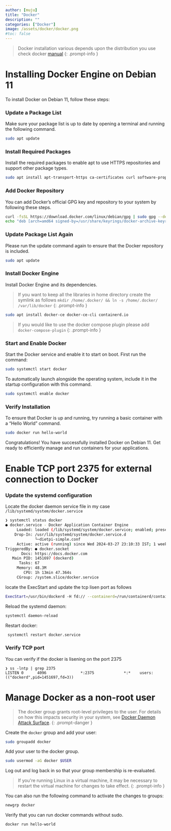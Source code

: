 ```yaml
---
author: [muju]
title: "Docker"
description: ""
categories: ["Docker"]
image: /assets/docker/docker.png
#toc: false
---
```

> Docker installation various depends upon the distribution you use check docker [manual](https://docs.docker.com/desktop/install/debian/)
{: .prompt-info }

# Installing Docker Engine on Debian 11

To install Docker on Debian 11, follow these steps:

### Update a Package List

Make sure your package list is up to date by opening a terminal and running the following command.

```bash
sudo apt update
```

### Install Required Packages

Install the required packages to enable apt to use HTTPS repositories and support other package types.

```bash
sudo apt install apt-transport-https ca-certificates curl software-properties-common
```

### Add Docker Repository

You can add Docker’s official GPG key and repository to your system by following these steps.

```bash
curl -fsSL https://download.docker.com/linux/debian/gpg | sudo gpg --dearmor -o /usr/share/keyrings/docker-archive-keyring.gpg
echo "deb [arch=amd64 signed-by=/usr/share/keyrings/docker-archive-keyring.gpg] https://download.docker.com/linux/debian $(lsb_release -cs) stable" | sudo tee /etc/apt/sources.list.d/docker.list > /dev/null
```

### Update Package List Again

Please run the update command again to ensure that the Docker repository is included.

```bash
sudo apt update
```

###  Install Docker Engine

Install Docker Engine and its dependencies.

> If you want to keep all the libraries in home directory create the symlink as follows `mkdir /home/.docker/ && ln -s /home/.docker/ /var/lib/docker` 
{: .prompt-info }

```bash
sudo apt install docker-ce docker-ce-cli containerd.io
```

> If you would like to use the docker compose plugin please add `docker-compose-plugin`
{: .prompt-info }

###  Start and Enable Docker

Start the Docker service and enable it to start on boot. First run the command:

```bash
sudo systemctl start docker
```

To automatically launch alongside the operating system, include it in the startup configuration with this command.

```bash
sudo systemctl enable docker
```

### Verify Installation

To ensure that Docker is up and running, try running a basic container with a “Hello World” command.

```bash
sudo docker run hello-world
```

Congratulations! You have successfully installed Docker on Debian 11. Get ready to efficiently manage and run containers for your applications.


# Enable TCP port 2375 for external connection to Docker

### Update the systemd configuration
Locate the docker daemon service file in my case `/lib/systemd/system/docker.service`

```bash
❯ systemctl status docker
● docker.service - Docker Application Container Engine
     Loaded: loaded (/lib/systemd/system/docker.service; enabled; preset: enabled)
    Drop-In: /usr/lib/systemd/system/docker.service.d
             └─dietpi-simple.conf
     Active: active (running) since Wed 2024-03-27 23:10:33 IST; 1 week 2 days ago
TriggeredBy: ● docker.socket
       Docs: https://docs.docker.com
   Main PID: 1451697 (dockerd)
      Tasks: 67
     Memory: 48.3M
        CPU: 1h 13min 47.364s
     CGroup: /system.slice/docker.service
``` 

locate the ExecStart and update the tcp lisen port as follows 

```bash
ExecStart=/usr/bin/dockerd -H fd:// --containerd=/run/containerd/containerd.sock -H=fd:// -H=tcp://0.0.0.0:2375
```

Reload the systemd daemon:

```bash
systemctl daemon-reload
```

Restart docker:

```bash
 systemctl restart docker.service
```

### Verify TCP port

You can verify if the docker is lisening on the port 2375

```
❯ ss -lntp | grep 2375
LISTEN 0      4096               *:2375             *:*    users:(("dockerd",pid=1451697,fd=3))
```

# Manage Docker as a non-root user

> The docker group grants root-level privileges to the user. For details on how this impacts security in your system, see [Docker Daemon Attack Surface](https://docs.docker.com/engine/security/#docker-daemon-attack-surface).
{: .prompt-danger }

Create the `docker` group and add your user:

```bash
sudo groupadd docker
```

Add your user to the docker group.

```bash
sudo usermod -aG docker $USER
```

Log out and log back in so that your group membership is re-evaluated.

> If you're running Linux in a virtual machine, it may be necessary to restart the virtual machine for changes to take effect.
{: .prompt-info }

You can also run the following command to activate the changes to groups:

```bash
newgrp docker
```

Verify that you can run docker commands without sudo.

```bash
docker run hello-world
 ```